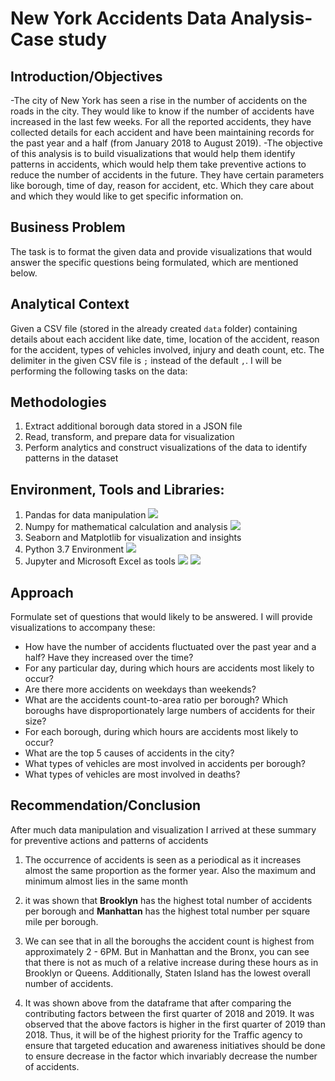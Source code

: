 # New York Accidents Data Analysis- Case study

## Introduction/Objectives

-The city of New York has seen a rise in the number of accidents on the roads in the city. They would like to know if the number of accidents have increased in the last few weeks. For all the reported accidents, they have collected details for each accident and have been maintaining records for the past year and a half (from January 2018 to August 2019).
-The objective of this analysis is to build visualizations that would help them identify patterns in accidents, which would help them take preventive actions to reduce the number of accidents in the future. They have certain parameters like borough, time of day, reason for accident, etc. Which they care about and which they would like to get specific information on.

## Business Problem
The task is to format the given data and provide visualizations that would answer the specific questions being formulated, which are mentioned below.

## Analytical Context
<p> Given a CSV file (stored in the already created <code>data</code> folder) containing details about each accident like date, time, location of the accident, reason for the accident, types of vehicles involved, injury and death count, etc. The delimiter in the given CSV file is <code>;</code> instead of the default <code>,</code>. I will be performing the following tasks on the data:</p>

## Methodologies
1. Extract additional borough data stored in a JSON file
2. Read, transform, and prepare data for visualization
3. Perform analytics and construct visualizations of the data to identify patterns in the dataset

## Environment, Tools and Libraries:
1.	Pandas for data manipulation <img src="https://img.shields.io/badge/pandas-%23150458.svg?style=for-the-badge&logo=pandas&logoColor=white">
2.	Numpy for mathematical calculation and analysis <img src="https://img.shields.io/badge/numpy-%23013243.svg?style=for-the-badge&logo=numpy&logoColor=white">
3.	Seaborn and Matplotlib for visualization and insights
4.	Python 3.7 Environment <img src="https://img.shields.io/badge/python-%2314354C.svg?style=for-the-badge&logo=python&logoColor=white">
5.	Jupyter and Microsoft Excel as tools <img src="https://img.shields.io/badge/Microsoft_Excel-217346?style=for-the-badge&logo=microsoft-excel&logoColor=white"> <img src="https://img.shields.io/badge/Jupyter-F37626.svg?&style=for-the-badge&logo=Jupyter&logoColor=white" >

## Approach
Formulate set of questions that would likely to be answered. I will provide visualizations to accompany these:
- How have the number of accidents fluctuated over the past year and a half? Have they increased over the time?
- For any particular day, during which hours are accidents most likely to occur?
- Are there more accidents on weekdays than weekends?
- What are the accidents count-to-area ratio per borough? Which boroughs have disproportionately large numbers of accidents for their size?
- For each borough, during which hours are accidents most likely to occur?
- What are the top 5 causes of accidents in the city? 
- What types of vehicles are most involved in accidents per borough?
- What types of vehicles are most involved in deaths?

## Recommendation/Conclusion
After much data manipulation and visualization I arrived at these summary for preventive actions and patterns of accidents

1.	The occurrence of accidents is seen as a periodical as it increases almost the same proportion as the former year. Also the maximum and minimum almost lies in the same month

2.	it was shown that <b>Brooklyn</b> has the highest total number of accidents per borough and <b>Manhattan</b> has the highest total number per square mile per borough.

3.  We can see that in all the boroughs the accident count is highest from approximately 2 - 6PM. But in Manhattan and the Bronx, you can see that there is not as much of a relative increase during these hours as in Brooklyn or Queens. Additionally, Staten Island has the lowest overall number of accidents.
4.  It was shown above from the dataframe that after comparing the contributing factors between the first quarter of 2018 and 2019.
It was observed that the above factors is higher in the first quarter of 2019 than 2018. 
Thus, it will be of the highest priority for the Traffic agency to ensure that targeted education 
and awareness initiatives should be done to ensure decrease in the factor which invariably decrease the number of accidents.





